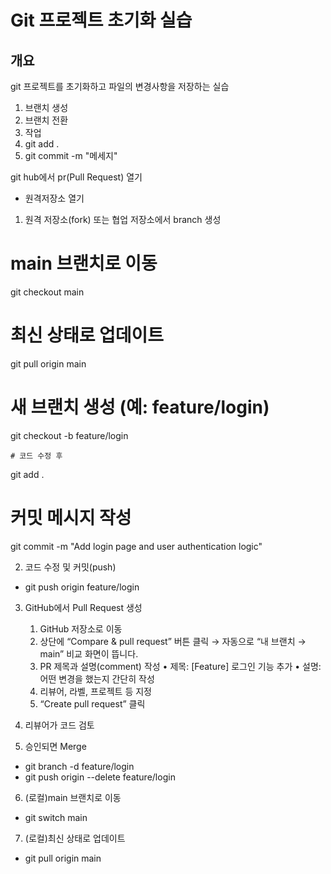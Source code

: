 # Git 프로젝트 초기화 실습

## 개요

git 프로젝트를 초기화하고 파일의 변경사항을 저장하는 실습
1. 브랜치 생성
2. 브랜치 전환
3. 작업
4. git add . 
5. git commit -m "메세지"

git hub에서 pr(Pull Request) 열기
- 원격저장소 열기
1. 원격 저장소(fork) 또는 협업 저장소에서 branch 생성
  # main 브랜치로 이동
  git checkout main

  # 최신 상태로 업데이트
  git pull origin main

  # 새 브랜치 생성 (예: feature/login)
  git checkout -b feature/login

    # 코드 수정 후
  git add .

  # 커밋 메시지 작성
  git commit -m "Add login page and user authentication logic"

2. 코드 수정 및 커밋(push)
  - git push origin feature/login

3. GitHub에서 Pull Request 생성
	1.	GitHub 저장소로 이동
	2.	상단에 “Compare & pull request” 버튼 클릭
  → 자동으로 “내 브랜치 → main” 비교 화면이 뜹니다.
	3.	PR 제목과 설명(comment) 작성
	•	제목: [Feature] 로그인 기능 추가
	•	설명: 어떤 변경을 했는지 간단히 작성
	4.	리뷰어, 라벨, 프로젝트 등 지정
	5.	“Create pull request” 클릭

4. 리뷰어가 코드 검토

5. 승인되면 Merge
  - git branch -d feature/login
  - git push origin --delete feature/login

6. (로컬)main 브랜치로 이동
  - git switch main

7. (로컬)최신 상태로 업데이트
  - git pull origin main